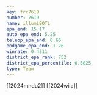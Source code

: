 ```yaml
---
key: frc7619
number: 7619
name: illumiBOTi
epa_end: 15.17
auto_epa_end: 5.25
teleop_epa_end: 8.66
endgame_epa_end: 1.26
winrate: 0.4211
district_epa_rank: 752
district_epa_percentile: 0.5825
type: Team
---
```

[[2024mndu2]]
[[2024wila]]
